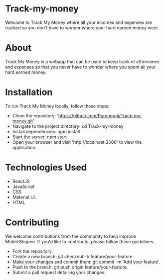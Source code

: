 # Track-my-money

Welcome to Track My Money where all your incomes and expenses are tracked so you don't have to wonder where your hard earned money went

# About

Track My Money is a webapp that can be used to keep track of all incomes and expenses so that you never have to wonder where you spent all your hard earned money.

# Installation

To run Track My Money locally, follow these steps:

- Clone the repository: 'https://github.com/Purengugi/Track-my-money.git'
- Navigate to the project directory: cd Track-my-money
- Install dependencies: npm install
- Start the server: npm start
- Open your browser and visit 'http://localhost:3000' to view the application.

# Technologies Used 

- ReactJS
- JavaScript
- CSS 
- Material UI.
- HTML

# Contributing
We welcome contributions from the community to help improve MobileShopee. If you'd like to contribute, please follow these guidelines:

- Fork the repository.
- Create a new branch: git checkout -b feature/your-feature.
- Make your changes and commit them: git commit -m 'Add your feature'.
- Push to the branch: git push origin feature/your-feature.
- Submit a pull request detailing your changes.

